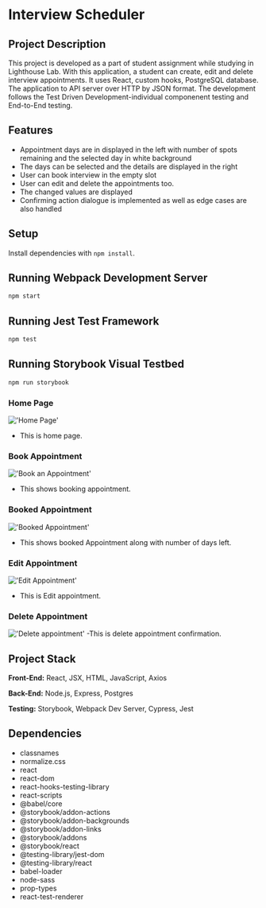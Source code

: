 # Interview Scheduler
## Project Description
This project is developed as a part of student assignment while studying in Lighthouse Lab. With this application, a student can create, edit and delete interview appointments. It uses React, custom hooks, PostgreSQL database. The application to API server over HTTP by JSON format. The development follows the Test Driven Development-individual componenent testing and End-to-End testing.

## Features
- Appointment days are in displayed in the left with number of spots remaining and the selected day in white background
- The days can be selected and the details are displayed in the right
- User can book interview in the empty slot
- User can edit and delete the appointments too.
- The changed values are displayed 
- Confirming action dialogue is implemented as well as edge cases are also handled

## Setup

Install dependencies with `npm install`.

## Running Webpack Development Server

```sh
npm start
```

## Running Jest Test Framework

```sh
npm test
```

## Running Storybook Visual Testbed

```sh
npm run storybook
```

### Home Page
!['Home Page'](https://github.com/robinshrestha12/scheduler/blob/10f2f0bbcda7ecfb6f6bf9439f4469c03aa983b5/docs/Home.png)
- This is home page.

### Book Appointment
!['Book an Appointment'](https://github.com/robinshrestha12/scheduler/blob/10f2f0bbcda7ecfb6f6bf9439f4469c03aa983b5/docs/BookAppointment.png)
- This shows booking appointment.

### Booked Appointment
!['Booked Appointment'](https://github.com/robinshrestha12/scheduler/blob/10f2f0bbcda7ecfb6f6bf9439f4469c03aa983b5/docs/Booked&numberofDayschanged.png)
- This shows booked Appointment along with number of days left.

### Edit Appointment
!['Edit Appointment'](https://github.com/robinshrestha12/scheduler/blob/10f2f0bbcda7ecfb6f6bf9439f4469c03aa983b5/docs/EditingAppointment.png)
- This is Edit appointment.

### Delete Appointment
!['Delete appointment'](https://github.com/robinshrestha12/scheduler/blob/10f2f0bbcda7ecfb6f6bf9439f4469c03aa983b5/docs/DeletingAnAppointment.png)
-This is delete appointment confirmation.

## Project Stack
__Front-End:__ React, JSX, HTML, JavaScript, Axios

__Back-End:__ Node.js, Express, Postgres

__Testing:__ Storybook, Webpack Dev Server, Cypress, Jest

## Dependencies
-	classnames
-	normalize.css
-	react
-	react-dom
-	react-hooks-testing-library
-	react-scripts
-	@babel/core
-	@storybook/addon-actions
-	@storybook/addon-backgrounds
-	@storybook/addon-links
-	@storybook/addons
-	@storybook/react
-	@testing-library/jest-dom
-	@testing-library/react
-	babel-loader
-	node-sass
-	prop-types
-	react-test-renderer

